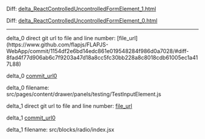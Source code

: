 Diff: [delta_ReactControlledUncontrolledFormElement_1.html](./delta_ReactControlledUncontrolledFormElement_1.html)

Diff: [delta_ReactControlledUncontrolledFormElement_0.html](./delta_ReactControlledUncontrolledFormElement_0.html)

<hr>
delta_0 direct git url to file and line number: [file_url](https://www.github.com/flapjs/FLAPJS-WebApp/commit/1154df2e6bd14edc861e019548284f986d0a7028/#diff-8fad4f77d906ab6c7f9203a47d18a8cc5fc30bb228a8c8018cdb61005ec1a417L88)

delta_0 [commit_url0](https://www.github.com/flapjs/FLAPJS-WebApp/commit/1154df2e6bd14edc861e019548284f986d0a7028)

delta_0 filename: src/pages/content/drawer/panels/testing/TestInputElement.js



delta_1 direct git url to file and line number: [file_url](https://www.github.com/Katochimoto/xblocks/commit/d160d830872228f4fd956195481206e0d1a114f2/#diff-2ce25de7d0f1cee93416b686c3442eb2b7fc071c891ee4194e06d427e8400f09L91)

delta_1 [commit_url0](https://www.github.com/Katochimoto/xblocks/commit/d160d830872228f4fd956195481206e0d1a114f2)

delta_1 filename: src/blocks/radio/index.jsx



